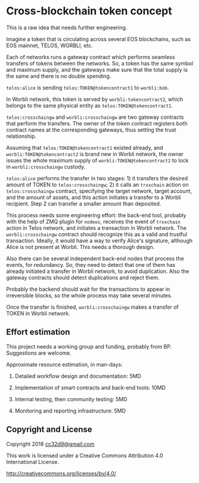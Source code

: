 # Cross-blockchain token concept

This is a raw idea that needs further engineering.

Imagine a token that is circulating across several EOS blockchains, such
as EOS mainnet, TELOS, WORBLI, etc.

Each of networks runs a gateway contract which performs seamless
transfers of tokens between the networks. So, a token has the same
symbol and maximum supply, and the gateways make sure that the total
supply is the same and there is no double spending.

`telos:alice` is sending `telos:TOKEN@tokencontract1` to `worbli:bob`.

In Worbli network, this token is served by `worbli:tokencontract2`,
which belongs to the same physical entity as
`telos:TOKEN@tokencontract1`.

`telos:crosschaingw` and `worbli:crosschaingw` are two gateway contracts
that perform the transfers. The owner of the token contract registers
both contract names at the corresponding gateways, thus setting the
trust relationship.

Assuming that `telos:TOKEN@tokencontract1` existed already, and
`worbli:TOKEN@tokencontract2` is brand new in Worbli network, the owner
issues the whole maximum supply of `worbli:TOKEN@tokencontract2` to lock
in `worbli:crosschaingw` custody.

`telos:alice` performs the transfer in two stages: 1) it transfers the
desired amount of TOKEN to `telos:crosschaingw`; 2) it calls an
`trxxchain` action on `telos:crosschaingw` contract, specifying the
target network, target account, and the amount of assets, and this
action initiates a transfer to a Worbli recipient. Step 2 can transfer a
smaller amount than deposited.

This process needs some engineering effort: the back-end tool, probably
with the help of ZMQ plugin for `nodeos`, receives the event of
`trxxchain` action in Telos network, and initiates a transaction in
Worbli network. The `worbli:crosschaingw` contract should recognize this
as a valid and trustful transaction. Ideally, it would have a way to
verify Alice's signature, although Alice is not present at Worbli. This
needs a thorough design.

Also there can be several independent back-end nodes that process the
events, for redundancy. So, they need to detect that one of them has
already initiated a transfer in Worbli network, to avoid
duplication. Also the gateway contracts should detect duplications and
reject them.

Probably the backend should wait for the transactions to appear in
irreversible blocks, so the whole process may take several minutes.

Once the transfer is finished, `worbli:crosschaingw` makes a transfer of
TOKEN in Worbli network.


## Effort estimation

This project needs a working group and funding, probably from
BP. Suggestions are welcome.

Approximate resource estimation, in man-days:

1. Detailed workflow design and documentation: 5MD

2. Implementation of smart contracts and back-end tools: 10MD

3. Internal testing, then community testing: 5MD

4. Monitoring and reporting infrastructure: 5MD





## Copyright and License

Copyright 2018 cc32d9@gmail.com

This work is licensed under a Creative Commons Attribution 4.0
International License.

http://creativecommons.org/licenses/by/4.0/




